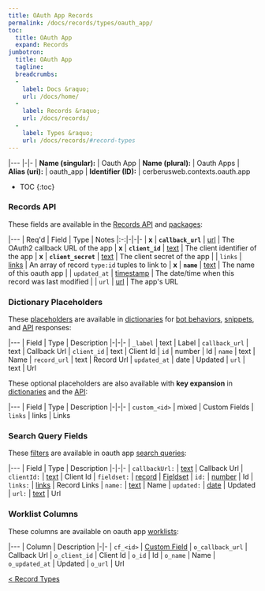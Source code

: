 ```yaml
---
title: OAuth App Records
permalink: /docs/records/types/oauth_app/
toc:
  title: OAuth App
  expand: Records
jumbotron:
  title: OAuth App
  tagline: 
  breadcrumbs:
  -
    label: Docs &raquo;
    url: /docs/home/
  -
    label: Records &raquo;
    url: /docs/records/
  -
    label: Types &raquo;
    url: /docs/records/#record-types
---
```


|---
|-|-
| **Name (singular):** | Oauth App
| **Name (plural):** | Oauth Apps
| **Alias (uri):** | oauth_app
| **Identifier (ID):** | cerberusweb.contexts.oauth.app

* TOC
{:toc}

### Records API

These fields are available in the [Records API](/docs/api/endpoints/records/) and [packages](/docs/packages/):

|---
| Req'd | Field | Type | Notes
|:-:|-|-|-
| **x** | **`callback_url`** | [url](/docs/records/fields/types/url/) | The OAuth2 callback URL of the app 
| **x** | **`client_id`** | [text](/docs/records/fields/types/text/) | The client identifier of the app 
| **x** | **`client_secret`** | [text](/docs/records/fields/types/text/) | The client secret of the app 
|   | `links` | [links](/docs/records/fields/types/links/) | An array of record `type:id` tuples to link to 
| **x** | **`name`** | [text](/docs/records/fields/types/text/) | The name of this oauth app 
|   | `updated_at` | [timestamp](/docs/records/fields/types/timestamp/) | The date/time when this record was last modified 
|   | `url` | [url](/docs/records/fields/types/url/) | The app's URL 

### Dictionary Placeholders

These [placeholders](/docs/bots/scripting/placeholders/) are available in [dictionaries](/docs/bots/behaviors/dictionaries/) for [bot behaviors](/docs/bots/behaviors/), [snippets](/docs/snippets/), and [API](/docs/api/) responses:

|---
| Field | Type | Description
|-|-|-
| `_label` | text | Label
| `callback_url` | text | Callback Url
| `client_id` | text | Client Id
| `id` | number | Id
| `name` | text | Name
| `record_url` | text | Record Url
| `updated_at` | date | Updated
| `url` | text | Url

These optional placeholders are also available with **key expansion** in [dictionaries](/docs/bots/behaviors/dictionaries/#key-expansion) and the [API](/docs/api/responses/#expanding-keys-in-api-requests):

|---
| Field | Type | Description
|-|-|-
| `custom_<id>` | mixed | Custom Fields
| `links` | links | Links
	
### Search Query Fields

These [filters](/docs/search/filters/) are available in oauth app [search queries](/docs/search/):

|---
| Field | Type | Description
|-|-|-
| `callbackUrl:` | [text](/docs/search/filters/text/) | Callback Url
| `clientId:` | [text](/docs/search/filters/text/) | Client Id
| `fieldset:` | [record](/docs/search/deep-search/) | [Fieldset](/docs/records/types/custom_fieldset/)
| `id:` | [number](/docs/search/filters/numbers/) | Id
| `links:` | [links](/docs/search/filters/links/) | Record Links
| `name:` | [text](/docs/search/filters/text/) | Name
| `updated:` | [date](/docs/search/filters/dates/) | Updated
| `url:` | [text](/docs/search/filters/text/) | Url
	
### Worklist Columns

These columns are available on oauth app [worklists](/docs/worklists/):

|---
| Column | Description
|-|-
| `cf_<id>` | [Custom Field](/docs/records/types/custom_Field/)
| `o_callback_url` | Callback Url
| `o_client_id` | Client Id
| `o_id` | Id
| `o_name` | Name
| `o_updated_at` | Updated
| `o_url` | Url

<div class="section-nav">
	<div class="left">
		<a href="/docs/records/#record-types" class="prev">&lt; Record Types</a>
	</div>
	<div class="right align-right">
	</div>
</div>
<div class="clear"></div>